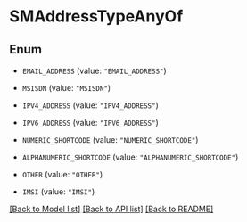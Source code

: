 # SMAddressTypeAnyOf

## Enum


* `EMAIL_ADDRESS` (value: `"EMAIL_ADDRESS"`)

* `MSISDN` (value: `"MSISDN"`)

* `IPV4_ADDRESS` (value: `"IPV4_ADDRESS"`)

* `IPV6_ADDRESS` (value: `"IPV6_ADDRESS"`)

* `NUMERIC_SHORTCODE` (value: `"NUMERIC_SHORTCODE"`)

* `ALPHANUMERIC_SHORTCODE` (value: `"ALPHANUMERIC_SHORTCODE"`)

* `OTHER` (value: `"OTHER"`)

* `IMSI` (value: `"IMSI"`)


[[Back to Model list]](../README.md#documentation-for-models) [[Back to API list]](../README.md#documentation-for-api-endpoints) [[Back to README]](../README.md)


